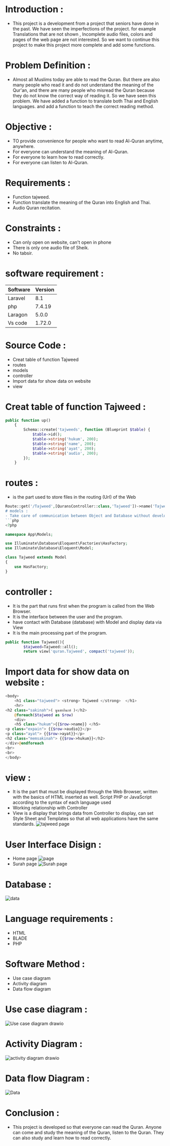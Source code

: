 
# Introduction :
- This project is a development from a project that seniors have done in the past. We have seen the imperfections of the project. for example Translations that are not shown , Incomplete audio files, colors and pages of the web page are not interested.
So we want to continue this project to make this project more complete and add some functions.

# Problem Definition :
- Almost all Muslims today are able to read the Quran. But there are also many people who read it and do not understand the meaning of the Qur'an, and there are many people who misread the Quran because they do not know the correct way of reading it. So we have seen this problem. We have added a function to translate both Thai and English languages. and add a function to teach the correct reading method.

# Objective :
- TO provide convenience for people who want to read Al-Quran anytime, anywhere.
- For everyone can understand the meaning of Al-Quran.
- For everyone to learn how to read correctly.
- For  everyone can listen to Al-Quran.

# Requirements :
- Function tajweed.
- Function translate the meaning of the Quran into English and Thai.
- Audio Quran recitation.


# Constraints :
- Can only open on website, can't open in phone
- There is only one audio file of Sheik.
- No tabsir.

# software requirement :
 
| Software  | Version   |
|---------  |---------  |
| Laravel   |  8.1      |
| php       | 7.4.19    |
| Laragon   | 5.0.0     |
| Vs code   |1.72.0     |

# Source Code :
- Creat table of function Tajweed
- routes
- models
- controller
- Import data for show data on website 
- view

# Creat table of function Tajweed :
```php
public function up()
    {
        Schema::create('tajweeds', function (Blueprint $table) {
            $table->id();
            $table->string('hukum', 200);
            $table->string('name', 200);
            $table->string('ayat', 200);
            $table->string('audio', 200);
        });
    }
 ```   
# routes :
- is the part used to store files in the routing (Url) of the Web

```php
Route::get('/Tajweed',[QuransController::class,'Tajweed'])->name('Tajweed');```
# models : 
- Take care of communication between Object and Database without developers having to deal with the hassle of using SQL commandg.
```php
<?php

namespace App\Models;

use Illuminate\Database\Eloquent\Factories\HasFactory;
use Illuminate\Database\Eloquent\Model;

class Tajweed extends Model
{
    use HasFactory;
}
```
# controller :
- It is the part that runs first when the program is called from the Web Browser.
- It is the interface between the user and the program.
- have contact with Database (database) with Model and display data via View
- It is the main processing part of the program.
```php
public function Tajweed(){
        $tajweed=Tajweed::all();
        return view('quran.Tajweed', compact('tajweed'));
```
# Import data for show data on website :
```php
<body>
    <h1 class="tajweed"> <strong> Tajweed </strong>  </h1>
    <hr>
<h2 class="sakinah">( นูนซากีนะห์ )</h2>
    @foreach($tajweed as $row)
    <div>
    <h5 class="hukum">{{$row->name}} </h5>
<p class="expain"> {{$row->audio}}</p>
<p class="ayat"> {{$row->ayat}}</p>
<h2 class="memsakinah"> {{$row->hukum}}</h2>
</div>@endforeach
<br>
<br>
</body>
```
# view :
- It is the part that must be displayed through the Web Browser, written with the basics of HTML inserted as well. Script PHP or JavaScript according to the syntax of each language used
- Working relationship with Controller
- View is a display that brings data from Controller to display, can set Style Sheet and Templates so that all web applications have the same standards.
![tajweed page](https://user-images.githubusercontent.com/93647715/196645414-256325d7-b058-4aae-a4a0-e6fd33f41b54.jpg)


# User Interface Disign :
- Home page
![page](https://user-images.githubusercontent.com/93647715/196515802-f9a76462-e0a4-4a29-8ebc-cf19a008420b.jpg)
- Surah page
 ![Surah page](https://user-images.githubusercontent.com/93647715/196515925-b84d523c-3682-4010-8f00-07b2c1ae9e02.jpg)
 
 
 
# Database :
![data](https://user-images.githubusercontent.com/93647715/196516299-926192fc-a13a-42de-98fe-c28d497b4d9c.jpg)

# Language requirements :
- HTML
- BLADE
- PHP


# Software Method :
- Use case diagram
- Activity diagram
- Data flow diagram


# Use case diagram :
![Use case diagram drawio](https://user-images.githubusercontent.com/93647715/196412362-8fe28f9c-f477-4dd4-a647-4c911be82899.png)

# Activity Diagram :
![activity diagram drawio](https://user-images.githubusercontent.com/93647715/196412715-68f982f1-4abc-4688-b196-e05b79bde29e.png)



# Data flow Diagram :
![Data](https://user-images.githubusercontent.com/93647715/196413804-54249478-6429-49d8-b4a1-4b2826809a46.png)


# Conclusion :
- This project is developed so that everyone can read the Quran. Anyone can come and study the meaning of the Quran, listen to the Quran. They can also study and learn how to read correctly.


